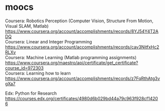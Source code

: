 # moocs

Coursera: Robotics Perception (Computer Vision, Structure From Motion, Visual SLAM, Matlab)  
https://www.coursera.org/account/accomplishments/records/8YJ54Y4T2ADQ  
Coursera: Linear and Integer Programming  
https://www.coursera.org/account/accomplishments/records/cav3NjtfxHc2RLXv  
Coursera: Machine Learning (Matlab programming assignments)  
https://www.coursera.org/maestro/api/certificate/get_certificate?course_id=972303  
Coursera: Learning how to learn  
https://www.coursera.org/account/accomplishments/records/z7FqRthAtg3vgXa7
  
Edx: Python for Research  
https://courses.edx.org/certificates/4980d6b029bd44a79c963f928cf14206  
